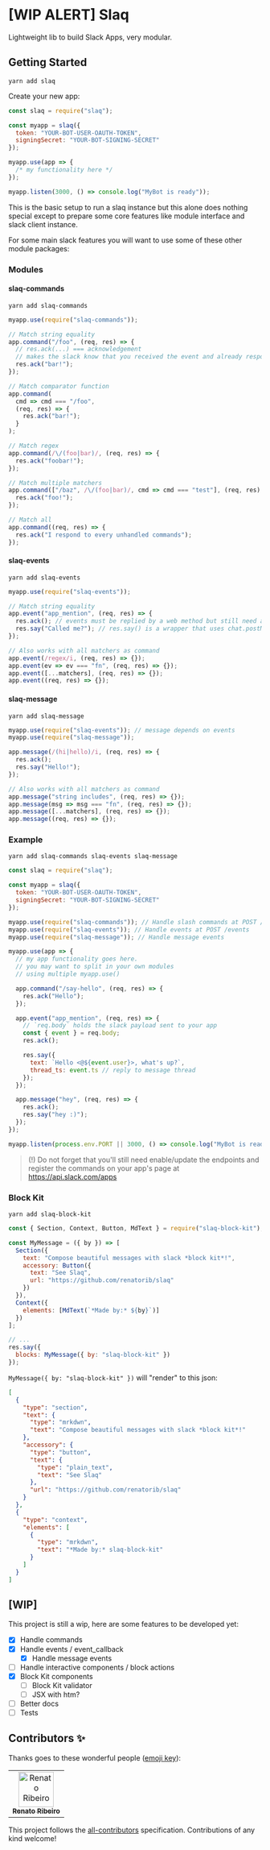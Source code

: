 # [WIP ALERT] Slaq

Lightweight lib to build Slack Apps, very modular.

## Getting Started

```
yarn add slaq
```

Create your new app:

```js
const slaq = require("slaq");

const myapp = slaq({
  token: "YOUR-BOT-USER-OAUTH-TOKEN",
  signingSecret: "YOUR-BOT-SIGNING-SECRET"
});

myapp.use(app => {
  /* my functionality here */
});

myapp.listen(3000, () => console.log("MyBot is ready"));
```

This is the basic setup to run a slaq instance but this alone does nothing special except to prepare some core features like module interface and slack client instance.

For some main slack features you will want to use some of these other module packages:

### Modules

#### slaq-commands

```
yarn add slaq-commands
```

```js
myapp.use(require("slaq-commands"));
```

```js
// Match string equality
app.command("/foo", (req, res) => {
  // res.ack(...) === acknowledgement
  // makes the slack know that you received the event and already responds back
  res.ack("bar!");
});

// Match comparator function
app.command(
  cmd => cmd === "/foo",
  (req, res) => {
    res.ack("bar!");
  }
);

// Match regex
app.command(/\/(foo|bar)/, (req, res) => {
  res.ack("foobar!");
});

// Match multiple matchers
app.command(["/baz", /\/(foo|bar)/, cmd => cmd === "test"], (req, res) => {
  res.ack("foo!");
});

// Match all
app.command((req, res) => {
  res.ack("I respond to every unhandled commands");
});
```

#### slaq-events

```
yarn add slaq-events
```

```js
myapp.use(require("slaq-events"));
```

```js
// Match string equality
app.event("app_mention", (req, res) => {
  res.ack(); // events must be replied by a web method but still need an acknowledgement
  res.say("Called me?"); // res.say() is a wrapper that uses chat.postMessage web method
});

// Also works with all matchers as command
app.event(/regex/i, (req, res) => {});
app.event(ev => ev === "fn", (req, res) => {});
app.event([...matchers], (req, res) => {});
app.event((req, res) => {});
```

#### slaq-message

```
yarn add slaq-message
```

```js
myapp.use(require("slaq-events")); // message depends on events
myapp.use(require("slaq-message"));
```

```js
app.message(/(hi|hello)/i, (req, res) => {
  res.ack();
  res.say("Hello!");
});

// Also works with all matchers as command
app.message("string includes", (req, res) => {});
app.message(msg => msg === "fn", (req, res) => {});
app.message([...matchers], (req, res) => {});
app.message((req, res) => {});
```

### Example

```
yarn add slaq-commands slaq-events slaq-message
```

```js
const slaq = require("slaq");

const myapp = slaq({
  token: "YOUR-BOT-USER-OAUTH-TOKEN",
  signingSecret: "YOUR-BOT-SIGNING-SECRET"
});

myapp.use(require("slaq-commands")); // Handle slash commands at POST /commands
myapp.use(require("slaq-events")); // Handle events at POST /events
myapp.use(require("slaq-message")); // Handle message events

myapp.use(app => {
  // my app functionality goes here.
  // you may want to split in your own modules
  // using multiple myapp.use()

  app.command("/say-hello", (req, res) => {
    res.ack("Hello");
  });

  app.event("app_mention", (req, res) => {
    // `req.body` holds the slack payload sent to your app
    const { event } = req.body;
    res.ack();

    res.say({
      text: `Hello <@${event.user}>, what's up?`,
      thread_ts: event.ts // reply to message thread
    });
  });

  app.message("hey", (req, res) => {
    res.ack();
    res.say("hey :)");
  });
});

myapp.listen(process.env.PORT || 3000, () => console.log("MyBot is ready"));
```

> (!) Do not forget that you'll still need enable/update the endpoints and register the commands on your app's page at https://api.slack.com/apps

### Block Kit

```
yarn add slaq-block-kit
```

```js
const { Section, Context, Button, MdText } = require("slaq-block-kit");

const MyMessage = ({ by }) => [
  Section({
    text: "Compose beautiful messages with slack *block kit*!",
    accessory: Button({
      text: "See Slaq",
      url: "https://github.com/renatorib/slaq"
    })
  }),
  Context({
    elements: [MdText(`*Made by:* ${by}`)]
  })
];

// ...
res.say({
  blocks: MyMessage({ by: "slaq-block-kit" })
});
```

`MyMessage({ by: "slaq-block-kit" })` will "render" to this json:

```json
[
  {
    "type": "section",
    "text": {
      "type": "mrkdwn",
      "text": "Compose beautiful messages with slack *block kit*!"
    },
    "accessory": {
      "type": "button",
      "text": {
        "type": "plain_text",
        "text": "See Slaq"
      },
      "url": "https://github.com/renatorib/slaq"
    }
  },
  {
    "type": "context",
    "elements": [
      {
        "type": "mrkdwn",
        "text": "*Made by:* slaq-block-kit"
      }
    ]
  }
]
```

## [WIP]

This project is still a wip, here are some features to be developed yet:

- [x] Handle commands
- [x] Handle events / event_callback
  - [x] Handle message events
- [ ] Handle interactive components / block actions
- [x] Block Kit components
  - [ ] Block Kit validator
  - [ ] JSX with htm?
- [ ] Better docs
- [ ] Tests

## Contributors ✨

Thanks goes to these wonderful people ([emoji key](https://allcontributors.org/docs/en/emoji-key)):

<!-- ALL-CONTRIBUTORS-LIST:START - Do not remove or modify this section -->
<!-- prettier-ignore -->
<table>
  <tr>
    <td align="center"><a href="http://twitter.com/renatorib_"><img src="https://avatars2.githubusercontent.com/u/3277185?v=4" width="70px;" alt="Renato Ribeiro"/><br /><sub><b>Renato Ribeiro</b></sub></a><br /></td>
  </tr>
</table>

<!-- ALL-CONTRIBUTORS-LIST:END -->

This project follows the [all-contributors](https://github.com/all-contributors/all-contributors) specification. Contributions of any kind welcome!
